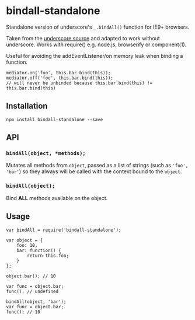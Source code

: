 bindall-standalone
==================

Standalone version of underscore's `_.bindAll()` function for IE9+ browsers.

Taken from the [underscore source](http://underscorejs.org/docs/underscore.html) and adapted to work without underscore.
Works with require() e.g. node.js, browserify or component(1).

Useful for avoiding the addEventListener/on memory leak when binding a function.

```
mediator.on('foo', this.bar.bind(this));
mediator.off('foo', this.bar.bind(this));
// will never be unbinded because this.bar.bind(this) != this.bar.bind(this)
```

## Installation
`npm install bindall-standalone --save`

## API
### `bindAll(object, *methods);`

Mutates all methods from `object`, passed as a list of strings (such as `'foo', 'bar'`) so they always will be called with the context bound to the `object`.

### `bindAll(object);`
Bind **ALL** methods available on the object.

## Usage

```
var bindAll = require('bindall-standalone');

var object = {
    foo: 10,
    bar: function() {
        return this.foo;
    }
};

object.bar(); // 10

var func = object.bar;
func(); // undefined

bindAll(object, 'bar');
var func = object.bar;
func(); // 10
```
